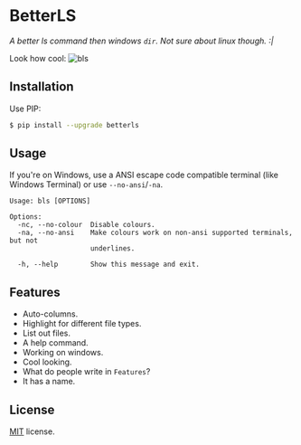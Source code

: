 # BetterLS

*A better ls command then windows `dir`. Not sure about linux though. :|*

Look how cool:
![bls](https://i.imgur.com/5EzMyjX.png)

## Installation

Use PIP:

```bash
$ pip install --upgrade betterls
```

## Usage

If you're on Windows, use a ANSI escape code compatible terminal (like Windows Terminal) or use `--no-ansi`/`-na`.

```
Usage: bls [OPTIONS]

Options:
  -nc, --no-colour  Disable colours.
  -na, --no-ansi    Make colours work on non-ansi supported terminals, but not
                    underlines.

  -h, --help        Show this message and exit.
```

## Features

- Auto-columns.
- Highlight for different file types.
- List out files.
- A help command.
- Working on windows.
- Cool looking.
- What do people write in `Features`?
- It has a name.

## License

[MIT](https://github.com/RealCyGuy/betterls/blob/master/LICENSE) license.

